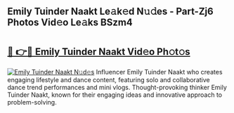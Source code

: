 ## Emily Tuinder Naakt Le𝚊k𝚎d N𝚞𝚍es - Part-Zj6 Photos Vid𝚎o Le𝚊ks BSzm4

# <h2><a href="http://fb79b7x.evod.top/?m=Emily+Tuinder+Naakt">🔗 👉🔴 Emily Tuinder Naakt Vid𝚎o Ph𝚘t𝚘s</a></h2>

[![Emily Tuinder Naakt N𝚞d𝚎s](https://i.imgur.com/8V9OHl7.gif)](http://fb79b7x.evod.top/?m=Emily+Tuinder+Naakt)
Influencer Emily Tuinder Naakt who creates engaging lifestyle and dance content, featuring solo and collaborative dance trend performances and mini vlogs. Thought-provoking thinker Emily Tuinder Naakt, known for their engaging ideas and innovative approach to problem-solving. 
